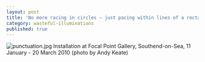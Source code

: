 ```yaml
---
layout: post
title: 'No more racing in circles — just pacing within lines of a rectangle, 2010'
category: wasteful-illuminations
published: true
---
```


![punctuation.jpg]({{site.baseurl}}/assets/img/2016_register_01.jpg)
Installation at Focal Point Gallery, Southend-on-Sea, 11 January - 20 March 2010 (photo by Andy Keate)
